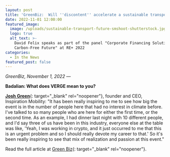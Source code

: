 ```yaml
---
layout: post
title: 'GreenBiz:  Will ''discontent'' accelerate a sustainable transport future? '
date: 2022-11-01 12:00:00
featured_image:
  image: /uploads/sustainable-transport-future-smshoot-shutterstock.jpg
  logo: true
  alt_text: >-
    David Felix speaks as part of the panel "Corporate Financing Solutions for a
    Carbon-Free Future" at RE+ 2022
categories:
  - In the News
featured_post: false
---
```

*GreenBiz, November 1, 2022* —

**Badalian: What does VERGE mean to you?**

[**Josh Green**](https://www.linkedin.com/in/josh-green-25349/){: target="_blank" rel="noopener"}, founder and CEO, Inspiration Mobility: "It has been really inspiring to me to see how big the event is in the number of people here that had no interest in climate before. I've talked to so many people who are here for either the first time, or the second time. As an example, I had dinner last night with 10 different people, and I'd say three of us have been in this industry, everyone else at the table was like, 'Yeah, I was working in crypto, and it just occurred to me that this is an urgent problem and so I should really devote my career to that.' So it's been really inspiring to see that mix of realization and passion at this event."

Read the full article at [Green Biz](https://www.greenbiz.com/article/will-discontent-accelerate-sustainable-transport-future){: target="_blank" rel="noopener"}.